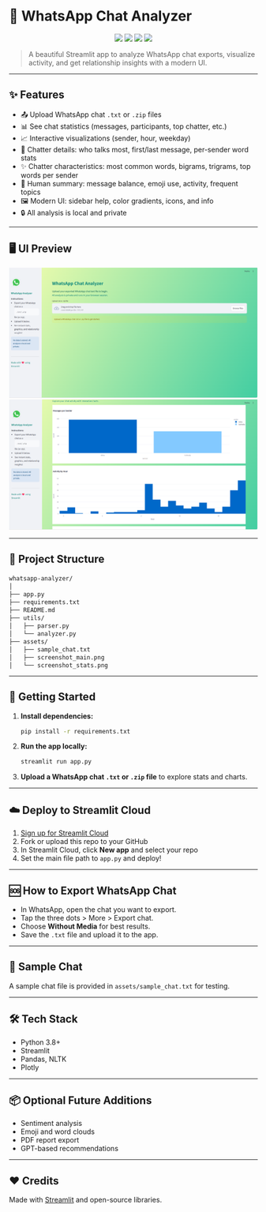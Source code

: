 

# 💬 WhatsApp Chat Analyzer

<p align="center">
  <img src="https://img.shields.io/badge/Streamlit-%E2%9C%A8%20App-ff4b4b?logo=streamlit" />
  <img src="https://img.shields.io/badge/Python-3.8+-blue?logo=python" />
  <img src="https://img.shields.io/badge/License-MIT-green" />
  <img src="https://img.shields.io/badge/PRs-Welcome-brightgreen" />
</p>

> A beautiful Streamlit app to analyze WhatsApp chat exports, visualize activity, and get relationship insights with a modern UI.

---

## ✨ Features
- 📤 Upload WhatsApp chat `.txt` or `.zip` files
- 📊 See chat statistics (messages, participants, top chatter, etc.)
- 📈 Interactive visualizations (sender, hour, weekday)
- 👥 Chatter details: who talks most, first/last message, per-sender word stats
- ✨ Chatter characteristics: most common words, bigrams, trigrams, top words per sender
- 📝 Human summary: message balance, emoji use, activity, frequent topics
- 🖼️ Modern UI: sidebar help, color gradients, icons, and info
- 🔒 All analysis is local and private

---

## 🖥️ UI Preview
<p align="center">
  <img src="assets/screenshot_main.png" width="700" alt="Main UI" />
  <br>
  <img src="assets/screenshot_stats.png" width="700" alt="Stats UI" />
</p>

---

## 📁 Project Structure
```
whatsapp-analyzer/
│
├── app.py
├── requirements.txt
├── README.md
├── utils/
│   ├── parser.py
│   └── analyzer.py
├── assets/
│   ├── sample_chat.txt
│   ├── screenshot_main.png
│   └── screenshot_stats.png
```

---

## 🚀 Getting Started
1. **Install dependencies:**
   ```bash
   pip install -r requirements.txt
   ```
2. **Run the app locally:**
   ```bash
   streamlit run app.py
   ```
3. **Upload a WhatsApp chat `.txt` or `.zip` file** to explore stats and charts.

---

## ☁️ Deploy to Streamlit Cloud

1. [Sign up for Streamlit Cloud](https://streamlit.io/cloud)
2. Fork or upload this repo to your GitHub
3. In Streamlit Cloud, click **New app** and select your repo
4. Set the main file path to `app.py` and deploy!

---

## 🆘 How to Export WhatsApp Chat
- In WhatsApp, open the chat you want to export.
- Tap the three dots > More > Export chat.
- Choose **Without Media** for best results.
- Save the `.txt` file and upload it to the app.

---

## 🧾 Sample Chat
A sample chat file is provided in `assets/sample_chat.txt` for testing.

---

## 🛠️ Tech Stack
- Python 3.8+
- Streamlit
- Pandas, NLTK
- Plotly

---

## 📦 Optional Future Additions
- Sentiment analysis
- Emoji and word clouds
- PDF report export
- GPT-based recommendations

---

## ❤️ Credits
Made with [Streamlit](https://streamlit.io/) and open-source libraries.
